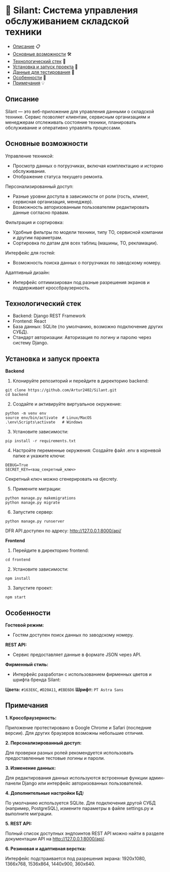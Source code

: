 # 🚜 Silant: Система управления обслуживанием складской техники
- [Описание](#описание) 📋 
- [Основные возможности](#основные-возможности) 🛠️
- [Технологический стек](#технологический-стек) 🚀
- [Установка и запуск проекта](#установка-и-запуск-проекта) 🔧
- [Данные для тестирования](#данные-для-тестирования) 🔑
- [Особенности](#особенности) 🎯
- [Примечания](#примечания) 💡

## Описание
Silant — это веб-приложение для управления данными о складской технике. Сервис позволяет клиентам, сервисным организациям и менеджерам отслеживать состояние техники, планировать обслуживание и оперативно управлять процессами.

## Основные возможности

Управление техникой:

* Просмотр данных о погрузчиках, включая комплектацию и историю обслуживания.
* Отображение статуса текущего ремонта.

Персонализированный доступ:

* Разные уровни доступа в зависимости от роли (гость, клиент, сервисная организация, менеджер).
* Возможность авторизованным пользователям редактировать данные согласно правам.

Фильтрация и сортировка:

* Удобные фильтры по модели техники, типу ТО, сервисной компании и другим параметрам.
* Сортировка по датам для всех таблиц (машины, ТО, рекламации).

Интерфейс для гостей:

* Возможность поиска данных о погрузчиках по заводскому номеру.

Адаптивный дизайн:

* Интерфейс оптимизирован под разные разрешения экранов и поддерживает кроссбраузерность.

## Технологический стек
* Backend: Django REST Framework
* Frontend: React
* База данных: SQLite (по умолчанию, возможно подключение других СУБД).
* Стандарт авторизации: Авторизация по логину и паролю через систему Django.

## Установка и запуск проекта
**Backend**
1. Клонируйте репозиторий и перейдите в директорию backend:
```
git clone https://github.com/Artur2402/Silant.git
cd backend
```
2. Создайте и активируйте виртуальное окружение:
```
python -m venv env
source env/bin/activate  # Linux/MacOS
.\env\Scripts\activate   # Windows
```
3. Установите зависимости:
```
pip install -r requirements.txt
```
4. Настройте переменные окружения:
Создайте файл .env в корневой папке и укажите ключи:
```
DEBUG=True
SECRET_KEY=<ваш_секретный_ключ>
```
Секретный ключ можно сгенерировать на djecrety.

5. Примените миграции:
```
python manage.py makemigrations
python manage.py migrate
```
6. Запустите сервер:
```
python manage.py runserver
```
DFR API доступен по адресу: http://127.0.0.1:8000/api/

**Frontend**
1. Перейдите в директорию frontend:
```
cd frontend
```
2. Установите зависимости:
```
npm install
```
3. Запустите проект:
```
npm start
```

## Особенности
**Гостевой режим:**
* Гостям доступен поиск данных по заводскому номеру.

**REST API:**
* Сервис предоставляет данные в формате JSON через API.

**Фирменный стиль:**
* Интерфейс разработан с использованием фирменных цветов и шрифта бренда Silant:

**Цвета:** ```#163E6C```, ```#D20A11```, ```#EBE6D6```
**Шрифт:** ```PT Astra Sans```

## Примечания
**1. Кроссбраузерность:**

Приложение протестировано в Google Chrome и Safari (последние версии). Для других браузеров возможны небольшие отличия.

**2. Персонализированный доступ:**

Для проверки разных ролей рекомендуется использовать предоставленные тестовые логины и пароли.

**3. Изменение данных:**

Для редактирования данных используются встроенные функции админ-панели Django или интерфейс авторизованных пользователей.

**4. Дополнительные настройки БД:**

По умолчанию используется SQLite. Для подключения другой СУБД (например, PostgreSQL), измените параметры в файле settings.py и выполните миграции.

**5. REST API:**

Полный список доступных эндпоинтов REST API можно найти в разделе документации API на http://127.0.0.1:8000/api/.

**6. Резиновая и адаптивная верстка:**

Интерфейс подстраивается под разрешения экрана: 1920x1080, 1366x768, 1536x864, 1440x900, 360x640.

